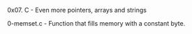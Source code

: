 0x07. C - Even more pointers, arrays and strings

0-memset.c - Function that fills memory with a constant byte.
